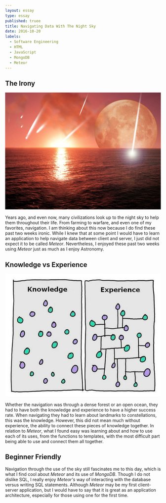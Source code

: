 ```yaml
---
layout: essay
type: essay
published: truee
title: Navigating Data With The Night Sky
date: 2016-10-20
labels:
  - Software Engineering
  - HTML
  - JavaScript
  - MongoDB
  - Meteor
---
```


## The Irony

<img class="ui medium right floated image" src="../images/meteor-over-ocean.jpg">

Years ago, and even now, many civilizations look up to the night sky to help them throughout their life. From farming to warfare, and even one of my favorites, navigation. I am thinking about this now because I do find these past two weeks ironic. While I knew that at some point I would have to learn an application to help navigate data between client and server, I just did not expect it to be called <em>Meteor</em>. Nevertheless, I enjoyed these past two weeks using <em>Meteor</em> just as much as I enjoy Astronomy.

## Knowledge vs Experience

<img class="ui medium left floated image" src="../images/knowledge-vs-experience.jpg">

Whether the navigation was through a dense forest or an open ocean, they had to have both the knowledge and experience to have a higher success rate. When navigating they had to learn about landmarks to constellations, this was the knowledge. However, this did not mean much without experience, the ability to connect these pieces of knowledge together. In relation to <em>Meteor</em>, what I found easy was learning about and how to use each of its uses, from the functions to templates, with the most difficult part being able to use and connect them all together.

## Beginner Friendly

Navigation through the use of the sky still fascinates me to this day, which is what I find cool about <em>Meteor</em> and its use of <em>MongoDB</em>. Though I do not dislike SQL, I really enjoy <em>Meteor's</em> way of interacting with the database versus writing SQL statements. Although <em>Meteor</em> may be my first client-server application, but I would have to say that it is great as an application architecture, especially for those using one for the first time.
<div style="height:50px;"></div>
